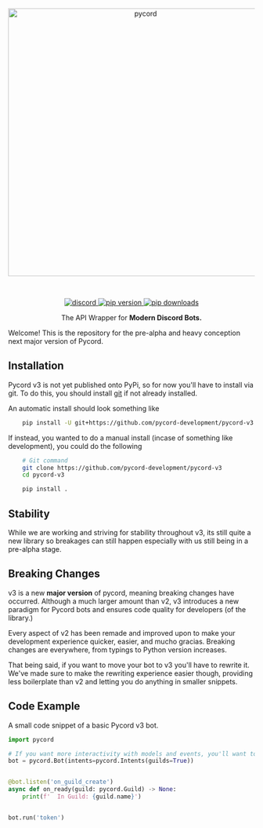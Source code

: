 <div align='center'>
    <br />
    <p>
        <a href="https://github.com/pycord/pycord-v3"><img src="https://raw.githubusercontent.com/pycord/pycord-v3/main/docs/assets/pycord-v3.png" width="546" alt="pycord" /></a>
    </p>
    <br />
    <p>
        <a href="https://discord.gg/pycord"><img src="https://img.shields.io/discord/881207955029110855?color=5865F2&logo=discord&logoColor=white" alt="discord"> </a>
        <a href="https://pypi.org/project/py-cord"><img src="https://img.shields.io/pypi/v/py-cord?label=pip" alt="pip version"> </a>
        <a href="https://pypi.org/project/py-cord"><img src="https://static.pepy.tech/personalized-badge/py-cord?period=total&units=abbreviation&left_color=grey&right_color=green&left_text=downloads" alt="pip downloads"> </a>
    </p>
</div>

<p align='center'>
 The API Wrapper for <b>Modern Discord Bots.</b>
</p>

Welcome! This is the repository for the pre-alpha and heavy conception next major
version of Pycord.

## Installation

Pycord v3 is not yet published onto PyPi, so for now you'll have to install via git. To
do this, you should install [git](https://git-scm.com) if not already installed.

An automatic install should look something like

```sh
    pip install -U git+https://github.com/pycord-development/pycord-v3
```

If instead, you wanted to do a manual install (incase of something like development),
you could do the following

```sh
    # Git command
    git clone https://github.com/pycord-development/pycord-v3
    cd pycord-v3

    pip install .
```

## Stability

While we are working and striving for stability throughout v3, its still quite a new
library so breakages can still happen especially with us still being in a pre-alpha
stage.

## Breaking Changes

v3 is a new **major version** of pycord, meaning breaking changes have occurred.
Although a much larger amount than v2, v3 introduces a new paradigm for Pycord bots and
ensures code quality for developers (of the library.)

Every aspect of v2 has been remade and improved upon to make your development experience
quicker, easier, and mucho gracias. Breaking changes are everywhere, from typings to
Python version increases.

That being said, if you want to move your bot to v3 you'll have to rewrite it. We've
made sure to make the rewriting experience easier though, providing less boilerplate
than v2 and letting you do anything in smaller snippets.

## Code Example

A small code snippet of a basic Pycord v3 bot.

```py
import pycord

# If you want more interactivity with models and events, you'll want to add more intents
bot = pycord.Bot(intents=pycord.Intents(guilds=True))


@bot.listen('on_guild_create')
async def on_ready(guild: pycord.Guild) -> None:
    print(f'  In Guild: {guild.name}')


bot.run('token')
```
